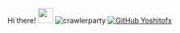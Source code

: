 Hi there! <img src = "https://cdn.discordapp.com/emojis/625936333248004096.png?v=1" high="20px" width="30px"> <img src="https://komarev.com/ghpvc/?username=crawlerparty&label=Number%20Visitors&color=5210fa" alt="crawlerparty" />
[![GitHub Yoshitofx](https://img.shields.io/github/followers/Yoshitofx?label=follow&style=social)](https://github.com/Yoshitofx)&nbsp;

